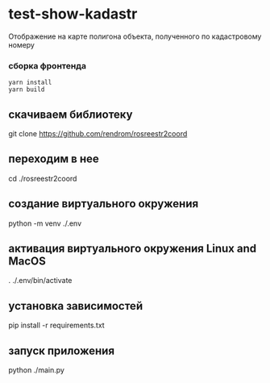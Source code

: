 # test-show-kadastr
Отображение на карте полигона объекта, полученного по кадастровому номеру

### сборка фронтенда
```cd ./front
yarn install
yarn build
```
## скачиваем библиотеку
git clone https://github.com/rendrom/rosreestr2coord 
## переходим в нее
cd ./rosreestr2coord
## создание виртуального окружения
python -m venv ./.env
## активация виртуального окружения Linux and MacOS
. ./.env/bin/activate
## установка зависимостей
pip install -r requirements.txt

## запуск приложения
python ./main.py
